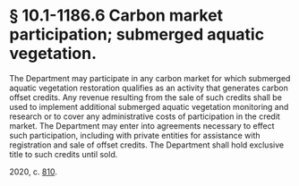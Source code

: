 # § 10.1-1186.6 Carbon market participation; submerged aquatic vegetation.

<p>The Department may participate in any carbon market for which submerged aquatic vegetation restoration qualifies as an activity that generates carbon offset credits. Any revenue resulting from the sale of such credits shall be used to implement additional submerged aquatic vegetation monitoring and research or to cover any administrative costs of participation in the credit market. The Department may enter into agreements necessary to effect such participation, including with private entities for assistance with registration and sale of offset credits. The Department shall hold exclusive title to such credits until sold.</p><p>2020, c. <a href='http://lis.virginia.gov/cgi-bin/legp604.exe?201+ful+CHAP0810'>810</a>.</p>